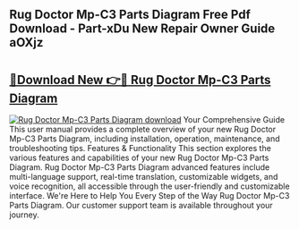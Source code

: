 ## Rug Doctor Mp-C3 Parts Diagram Free Pdf Download - Part-xDu New Repair Owner Guide aOXjz

# <h2><a href="http://dfrtpx.blite.top/?on=Rug+Doctor+Mp-C3+Parts+Diagram">🔗Download New 👉🔴 Rug Doctor Mp-C3 Parts Diagram</a></h2>

[![Rug Doctor Mp-C3 Parts Diagram download](https://i.imgur.com/lujVjoI.png)](http://dfrtpx.blite.top/?on=Rug+Doctor+Mp-C3+Parts+Diagram)
Your Comprehensive Guide This user manual provides a complete overview of your new Rug Doctor Mp-C3 Parts Diagram, including installation, operation, maintenance, and troubleshooting tips. Features & Functionality This section explores the various features and capabilities of your new Rug Doctor Mp-C3 Parts Diagram. Rug Doctor Mp-C3 Parts Diagram advanced features include multi-language support, real-time translation, customizable widgets, and voice recognition, all accessible through the user-friendly and customizable interface. We're Here to Help You Every Step of the Way Rug Doctor Mp-C3 Parts Diagram. Our customer support team is available throughout your journey.
